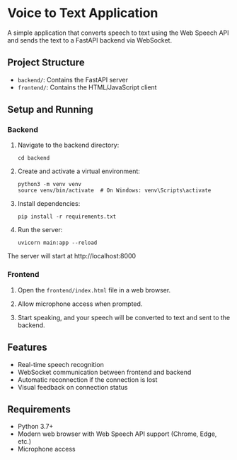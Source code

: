 # Voice to Text Application

A simple application that converts speech to text using the Web Speech API and sends the text to a FastAPI backend via WebSocket.

## Project Structure

- `backend/`: Contains the FastAPI server
- `frontend/`: Contains the HTML/JavaScript client

## Setup and Running

### Backend

1. Navigate to the backend directory:
   ```
   cd backend
   ```

2. Create and activate a virtual environment:
   ```
   python3 -m venv venv
   source venv/bin/activate  # On Windows: venv\Scripts\activate
   ```

3. Install dependencies:
   ```
   pip install -r requirements.txt
   ```

4. Run the server:
   ```
   uvicorn main:app --reload
   ```

The server will start at http://localhost:8000

### Frontend

1. Open the `frontend/index.html` file in a web browser.

2. Allow microphone access when prompted.

3. Start speaking, and your speech will be converted to text and sent to the backend.

## Features

- Real-time speech recognition
- WebSocket communication between frontend and backend
- Automatic reconnection if the connection is lost
- Visual feedback on connection status

## Requirements

- Python 3.7+
- Modern web browser with Web Speech API support (Chrome, Edge, etc.)
- Microphone access 